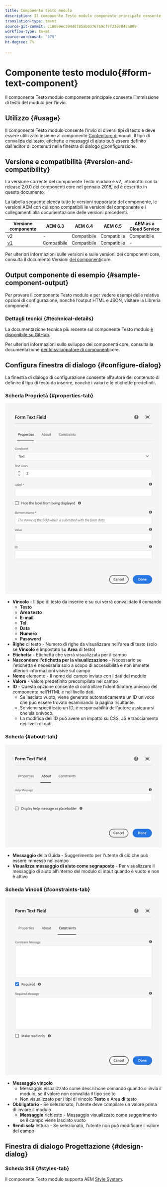 ```yaml
---
title: Componente testo modulo
description: Il componente Testo modulo componente principale consente l’immissione di testo del modulo per l’invio.
translation-type: tm+mt
source-git-commit: c186e9ec3944d785ab0376769cf7f2307049a809
workflow-type: tm+mt
source-wordcount: '579'
ht-degree: 7%

---
```



# Componente testo modulo{#form-text-component}

Il componente Testo modulo componente principale consente l’immissione di testo del modulo per l’invio.

## Utilizzo {#usage}

Il componente Testo modulo consente l’invio di diversi tipi di testo e deve essere utilizzato insieme al componente [Contenitore di](form-container.md)moduli. Il tipo di convalida del testo, etichette e messaggi di aiuto può essere definito dall&#39;editor di contenuti nella finestra di dialogo [di](#configure-dialog)configurazione.

## Versione e compatibilità {#version-and-compatibility}

La versione corrente del componente Testo modulo è v2, introdotto con la release 2.0.0 dei componenti core nel gennaio 2018, ed è descritto in questo documento.

La tabella seguente elenca tutte le versioni supportate del componente, le versioni AEM con cui sono compatibili le versioni del componente e i collegamenti alla documentazione delle versioni precedenti.

| Versione componente | AEM 6.3 | AEM 6.4   | AEM 6.5 | AEM as a Cloud Service |
|--- |--- |--- |--- |---|
| v2 | - | Compatibile | Compatibile | Compatibile |
| [v1](/help/components/v1/form-text-v1.md) | Compatibile | Compatibile | Compatibile | - |

Per ulteriori informazioni sulle versioni e sulle versioni dei componenti core, consulta il documento Versioni [dei componenti](/help/versions.md)core.

## Output componente di esempio {#sample-component-output}

Per provare il componente Testo modulo e per vedere esempi delle relative opzioni di configurazione, nonché l’output HTML e JSON, visitare la Libreria [](https://adobe.com/go/aem_cmp_library_form_text)componenti.

### Dettagli tecnici {#technical-details}

La documentazione tecnica più recente sul componente Testo modulo [è disponibile su GitHub](https://adobe.com/go/aem_cmp_tech_form_text_v2).

Per ulteriori informazioni sullo sviluppo dei componenti core, consulta la documentazione [per lo sviluppatore di componenti](/help/developing/overview.md)core.

## Configura finestra di dialogo {#configure-dialog}

La finestra di dialogo di configurazione consente all’autore del contenuto di definire il tipo di testo da inserire, nonché i valori e le etichette predefiniti.

### Scheda Proprietà {#properties-tab}

![scheda Proprietà](/help/assets/form-text-edit-properties.png)

* **Vincolo** - Il tipo di testo da inserire e su cui verrà convalidato il comando
   * **Testo**
   * **Area testo**
   * **E-mail**
   * **Tel.**
   * **Data**
   * **Numero**
   * **Password**
* **Righe** di testo - Numero di righe da visualizzare nell&#39;area di testo (solo se **Vincolo** è impostato su **Area** di testo)
* **Etichetta** - Etichetta che verrà visualizzata per il campo
* **Nascondere l&#39;etichetta per la visualizzazione** - Necessario se l&#39;etichetta è necessaria solo a scopo di accessibilità e non immette ulteriori informazioni visive sul campo
* **Nome** elemento - Il nome del campo inviato con i dati del modulo
* **Valore** - Valore predefinito precompilato nel campo
* **ID** - Questa opzione consente di controllare l’identificatore univoco del componente nell’HTML e nel livello [](/help/developing/data-layer/overview.md)dati.
   * Se lasciato vuoto, viene generato automaticamente un ID univoco che può essere trovato esaminando la pagina risultante.
   * Se viene specificato un ID, è responsabilità dell’autore assicurarsi che sia univoco.
   * La modifica dell’ID può avere un impatto su CSS, JS e tracciamento dei livelli di dati.

### Scheda {#about-tab}

![Scheda Informazioni](/help/assets/form-text-edit-about.png)

* **Messaggio** della Guida - Suggerimento per l&#39;utente di ciò che può essere immesso nel campo
* **Visualizza messaggio di aiuto come segnaposto** - Per visualizzare il messaggio di aiuto all&#39;interno del modulo di input quando è vuoto e non è attivo

### Scheda Vincoli {#constraints-tab}

![Scheda Vincoli](/help/assets/form-text-edit-constraints.png)

* **Messaggio vincolo**
   * Messaggio visualizzato come descrizione comando quando si invia il modulo, se il valore non convalida il tipo scelto
   * Non visualizzato per i tipi di vincolo **Testo** e Area **di** testo
* **Obbligatorio** - Se selezionato, l&#39;utente deve compilare un valore prima di inviare il modulo
   * **Messaggio** richiesto - Messaggio visualizzato come suggerimento se il campo viene lasciato vuoto
* **Rendi sola** lettura - Se selezionato, l&#39;utente non può modificare il valore del campo

## Finestra di dialogo Progettazione {#design-dialog}

### Scheda Stili {#styles-tab}

Il componente Testo modulo supporta AEM [Style System](/help/get-started/authoring.md#component-styling).

